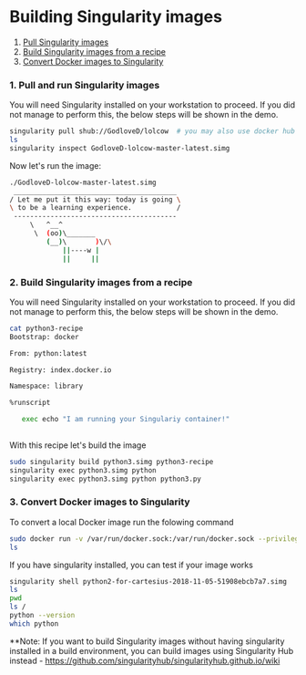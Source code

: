 # Building Singularity images

1. [Pull Singularity images](#pull-singularity)
2. [Build Singularity images from a recipe](#build-singularity)
3. [Convert Docker images to Singularity](#convert-docker)

   
### <a name="pull-singularity"></a> 1. Pull and run Singularity images
 
You will need Singularity installed on your workstation to proceed. If you did not manage to perform this, the below steps  will be shown in the demo.

   ```sh
   singularity pull shub://GodloveD/lolcow  # you may also use docker hub - singularity pull docker://godlovedc/lolcow
   ls
   singularity inspect GodloveD-lolcow-master-latest.simg
   ```
 Now let's run the image:
    
   ```sh
   ./GodloveD-lolcow-master-latest.simg 
    ________________________________________
   / Let me put it this way: today is going \
   \ to be a learning experience.           /
    ----------------------------------------
        \   ^__^
         \  (oo)\_______
            (__)\       )\/\
                ||----w |
                ||     ||

   ```

### <a name="build-singularity"></a> 2. Build Singularity images from a recipe

You will need Singularity installed on your workstation to proceed. If you did not manage to perform this, the below steps  will be shown in the demo.

   ```sh
   cat python3-recipe
   Bootstrap: docker

   From: python:latest

   Registry: index.docker.io

   Namespace: library

   %runscript

      exec echo "I am running your Singulariy container!"
      
   ```
With this recipe let's build the image

   ```sh
   sudo singularity build python3.simg python3-recipe
   singularity exec python3.simg python
   singularity exec python3.simg python python3.py
   ``` 
 
### <a name="convert-docker"></a> 3. Convert Docker images to Singularity

To convert a local Docker image run the folowing command 
   ```sh
   sudo docker run -v /var/run/docker.sock:/var/run/docker.sock --privileged -t --rm singularityware/docker2singularity    python2-for-cartesius
   ls
   ```
   
If you have singularity installed, you can test if your image works

   ```sh
   singularity shell python2-for-cartesius-2018-11-05-51908ebcb7a7.simg
   ls
   pwd
   ls /
   python --version
   which python
   ```

**Note: If you want to build Singularity images without having singularity installed in a build environment, you can build images using Singularity Hub instead - https://github.com/singularityhub/singularityhub.github.io/wiki
